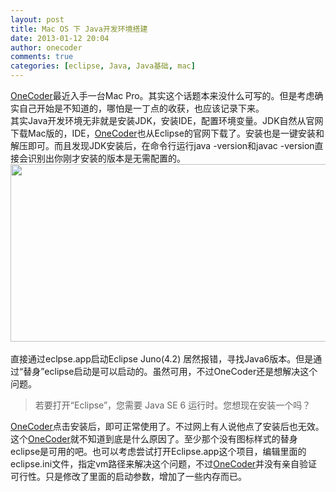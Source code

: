 ```yaml
---
layout: post
title: Mac OS 下 Java开发环境搭建
date: 2013-01-12 20:04
author: onecoder
comments: true
categories: [eclipse, Java, Java基础, mac]
---
```

<p>
	<a href="http://www.coderli.com">OneCoder</a>最近入手一台Mac Pro。其实这个话题本来没什么可写的。但是考虑确实自己开始是不知道的，哪怕是一丁点的收获，也应该记录下来。<br />
	其实Java开发环境无非就是安装JDK，安装IDE，配置环境变量。JDK自然从官网下载Mac版的，IDE，<a href="http://www.coderli.com">OneCoder</a>也从Eclipse的官网下载了。安装也是一键安装和解压即可。而且发现JDK安装后，在命令行运行java -version和javac -version直接会识别出你刚才安装的版本是无需配置的。<img alt="" src="http://onecoder.qiniudn.com/8wuliao/CyOUVsXx/11JWWn.png" style="height: 284px; width: 600px;" /><br />
	<br />
	直接通过eclpse.app启动Eclipse Juno(4.2) 居然报错，寻找Java6版本。但是通过&ldquo;替身&rdquo;eclipse启动是可以启动的。虽然可用，不过OneCoder还是想解决这个问题。</p>
<blockquote>
	<p>
		若要打开&ldquo;Eclipse&rdquo;，您需要 Java SE 6 运行时。您想现在安装一个吗？</p>
</blockquote>
<p>
	<a href="http://www.coderli.com">OneCoder</a>点击安装后，即可正常使用了。不过网上有人说他点了安装后也无效。这个<a href="http://www.coderli.com">OneCoder</a>就不知道到底是什么原因了。至少那个没有图标样式的替身eclipse是可用的吧。也可以考虑尝试打开Eclipse.app这个项目，编辑里面的eclipse.ini文件，指定vm路径来解决这个问题，不过<a href="http://www.coderli.com">OneCoder</a>并没有亲自验证可行性。只是修改了里面的启动参数，增加了一些内存而已。</p>

